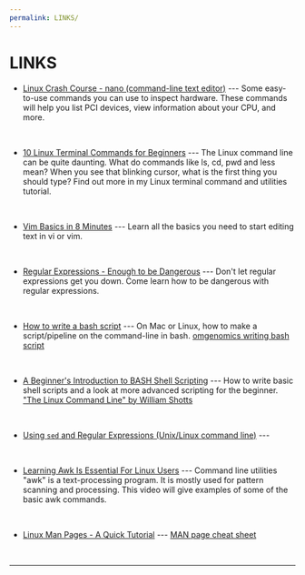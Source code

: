 ```yaml
---
permalink: LINKS/
---
```


# LINKS

* [Linux Crash Course - nano (command-line text editor)](https://www.youtube.com/watch?v=DLeATFgGM-A) ---
Some easy-to-use commands you can use to inspect hardware. 
These commands will help you list PCI devices, view information about your CPU, and more.
<br>

* [10 Linux Terminal Commands for Beginners](https://youtu.be/CpTfQ-q6MPU?si=5sUV0UmBhe3WNnw6) ---
The Linux command line can be quite daunting. What do commands like ls, cd, pwd and less mean? When you see that blinking cursor, what is the first thing you should type? Find out more in my Linux terminal command and utilities tutorial.
<br>

* [Vim Basics in 8 Minutes](https://youtu.be/ggSyF1SVFr4?si=gBFYxZAW_b9Wdtaz) ---
Learn all the basics you need to start editing text in vi or vim.
<br>

* [Regular Expressions - Enough to be Dangerous](https://youtu.be/bgBWp9EIlMM?si=5YItOVwzvKNwFtNp) ---
Don't let regular expressions get you down. Come learn how to be dangerous with regular expressions.
<br>

* [How to write a bash script](https://youtu.be/F-gskSl4pwQ?si=IQngbt2X2NJVqbc9) ---
On Mac or Linux, how to make a script/pipeline on the command-line in bash. 
[omgenomics writing bash script](omgenomics.com/writing-bash-script)
<br>

* [A Beginner's Introduction to BASH Shell Scripting](https://youtu.be/_n5ZegzieSQ?si=vC_1oQP0tRDKqi2U) ---
How to write basic shell scripts and a look at more advanced scripting for the beginner.
["The Linux Command Line" by William Shotts](http://linuxcommand.org/tlcl.php)
<br>

* [Using `sed` and Regular Expressions (Unix/Linux command line)](https://youtu.be/QaGhpqRll_k?si=xbwtjn2fk4FvbEBO) ---
<br>

* [Learning Awk Is Essential For Linux Users](https://youtu.be/9YOZmI-zWok?si=EPsV5VcdKk2gA5zg) ---
Command line utilities "awk"  is a text-processing program.  It is mostly used for pattern scanning and processing. This video will give examples of some of the basic awk commands.
<br>

* [Linux Man Pages - A Quick Tutorial](https://youtu.be/uJnrh9hAQR0?si=O2c7Kx2VUdMyX-TY) ---
[MAN page cheat sheet](https://www.linuxtrainingacademy.com/man)

<br>
<hr>
